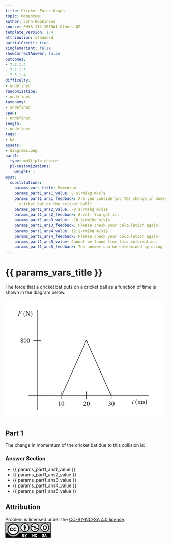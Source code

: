 ```yaml
---
title: Cricket Force Graph
topic: Momentum
author: John Hopkinson
source: PHYS 112 2019W1 Others Q2
template_version: 1.4
attribution: standard
partialCredit: true
singleVariant: false
showCorrectAnswer: false
outcomes:
- 7.2.1.4
- 7.2.1.5
- 7.5.1.4
difficulty:
- undefined
randomization:
- undefined
taxonomy:
- undefined
span:
- undefined
length:
- undefined
tags:
- EX
assets:
- diagram1.png
part1:
  type: multiple-choice
  pl-customizations:
    weight: 1
myst:
  substitutions:
    params_vars_title: Momentum
    params_part1_ans1_value: 8 $\rm{kg m/s}$
    params_part1_ans1_feedback: Are you considering the change in momentum for the
      cricket bat or the cricket ball?
    params_part1_ans2_value: -8 $\rm{kg m/s}$
    params_part1_ans2_feedback: Great! You got it.
    params_part1_ans3_value: -16 $\rm{kg m/s}$
    params_part1_ans3_feedback: Please check your calculation again!
    params_part1_ans4_value: 12 $\rm{kg m/s}$
    params_part1_ans4_feedback: Please check your calculation again!
    params_part1_ans5_value: Cannot be found from this information.
    params_part1_ans5_feedback: The answer can be determined by using the graph!
---
```

# {{ params_vars_title }}
The force that a cricket bat puts on a cricket ball as a function of time is shown in the diagram below.

<img src="diagram1.png" alt = "Image is of a Force (N) vs. Time (ms) graph. From t = 0 to 10ms, it is 0N. From 10ms to 20ms, there is a linear slope from 0N to 800N. From 20ms to 30ms, there is a linear slope from 800N to 0N. From 10ms to 30ms, this shape is formed: /\. From 30ms onwards, there is 0N of force." >

## Part 1

The change in momentum of the cricket bat due to this collision is:

### Answer Section

- {{ params_part1_ans1_value }}
- {{ params_part1_ans2_value }}
- {{ params_part1_ans3_value }}
- {{ params_part1_ans4_value }}
- {{ params_part1_ans5_value }}

## Attribution

Problem is licensed under the [CC-BY-NC-SA 4.0 license](https://creativecommons.org/licenses/by-nc-sa/4.0/).<br> ![The Creative Commons 4.0 license requiring attribution-BY, non-commercial-NC, and share-alike-SA license.](https://raw.githubusercontent.com/firasm/bits/master/by-nc-sa.png)